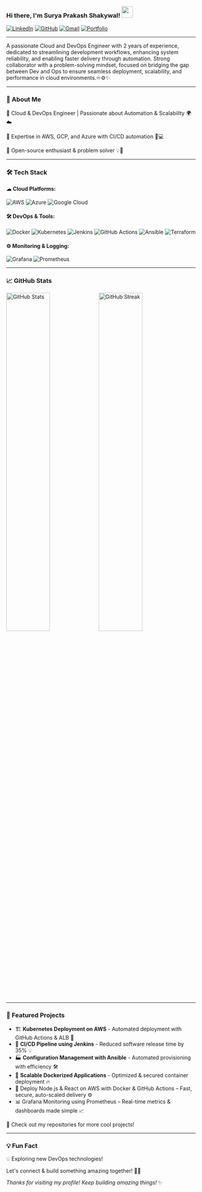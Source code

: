 ### Hi there, I'm Surya Prakash Shakywal! <img src="https://media.giphy.com/media/hvRJCLFzcasrR4ia7z/giphy.gif" width="30px">

[![LinkedIn](https://img.shields.io/badge/-LinkedIn-0077B5?style=flat&logo=linkedin&logoColor=white)](https://www.linkedin.com/in/surya-prakash-shakywal/)
[![GitHub](https://img.shields.io/badge/-GitHub-181717?style=flat&logo=github&logoColor=white)](https://github.com/suryaprakash0802)
[![Gmail](https://img.shields.io/badge/-Email-D14836?style=flat&logo=gmail&logoColor=white)](mailto:surajshakywal4@gmail.com)
[![Portfolio](https://img.shields.io/badge/-Portfolio-4B0082?style=flat&logo=google-chrome&logoColor=white)](https://portfolio-psi-vert-66.vercel.app/)


---

A passionate Cloud and DevOps Engineer with 2 years of experience, dedicated to streamlining development workflows, enhancing system reliability, and enabling faster delivery through automation. Strong collaborator with a problem-solving mindset, focused on bridging the gap between Dev and Ops to ensure seamless deployment, scalability, and performance in cloud environments.♾️⚙️✨


---

### 🚀 About Me

🔹 Cloud & DevOps Engineer | Passionate about Automation & Scalability 🌍☁️

🔹 Expertise in AWS, GCP, and Azure with CI/CD automation 🔧💻

🔹 Open-source enthusiast & problem solver 💡🚀

---

### 🛠️ Tech Stack

#### ☁ Cloud Platforms:
![AWS](https://img.shields.io/badge/AWS-%23FF9900.svg?style=for-the-badge&logo=amazon-aws&logoColor=white)
![Azure](https://img.shields.io/badge/Azure-%230072C6.svg?style=for-the-badge&logo=microsoft-azure&logoColor=white)
![Google Cloud](https://img.shields.io/badge/Google%20Cloud-%234285F4.svg?style=for-the-badge&logo=google-cloud&logoColor=white)

#### 🛠 DevOps & Tools:
![Docker](https://img.shields.io/badge/Docker-%230db7ed.svg?style=for-the-badge&logo=docker&logoColor=white)
![Kubernetes](https://img.shields.io/badge/Kubernetes-%23326CE5.svg?style=for-the-badge&logo=kubernetes&logoColor=white)
![Jenkins](https://img.shields.io/badge/Jenkins-%23D24939.svg?style=for-the-badge&logo=jenkins&logoColor=white)
![GitHub Actions](https://img.shields.io/badge/GitHub%20Actions-%232671E5.svg?style=for-the-badge&logo=github-actions&logoColor=white)
![Ansible](https://img.shields.io/badge/Ansible-%23EE0000.svg?style=for-the-badge&logo=ansible&logoColor=white)
![Terraform](https://img.shields.io/badge/Terraform-%235835CC.svg?style=for-the-badge&logo=terraform&logoColor=white)

#### ⚙ Monitoring & Logging:
![Grafana](https://img.shields.io/badge/Grafana-%23F46800.svg?style=for-the-badge&logo=grafana&logoColor=white)
![Prometheus](https://img.shields.io/badge/Prometheus-%23E6522C.svg?style=for-the-badge&logo=prometheus&logoColor=white)

---

### 📈 GitHub Stats


  <img src="https://github-readme-stats.vercel.app/api?username=suryaprakash0802&show_icons=true&theme=radical" alt="GitHub Stats" width="48%"/>
  <img src="https://github-readme-streak-stats.herokuapp.com/?user=suryaprakash0802&theme=radical" alt="GitHub Streak" width="48%"/>


---

### 📌 Featured Projects

- 🏗 **Kubernetes Deployment on AWS** - Automated deployment with GitHub Actions & ALB 🚀
- 🔁 **CI/CD Pipeline using Jenkins** - Reduced software release time by 35% 💡
- 🏭 **Configuration Management with Ansible** - Automated provisioning with efficiency 🛠️
- 🐳 **Scalable Dockerized Applications** - Optimized & secured container deployment 🔥
- 🚀 Deploy Node.js & React on AWS with Docker & GitHub Actions – Fast, secure, auto-scaled delivery ⚙️
- 📊 Grafana Monitoring using Prometheus – Real-time metrics & dashboards made simple 📈

📂 Check out my repositories for more cool projects!

---

### 💡 Fun Fact

💡 Exploring new DevOps technologies!

Let's connect & build something amazing together! 🚀✨

_Thanks for visiting my profile! Keep building amazing things!_ ✨
